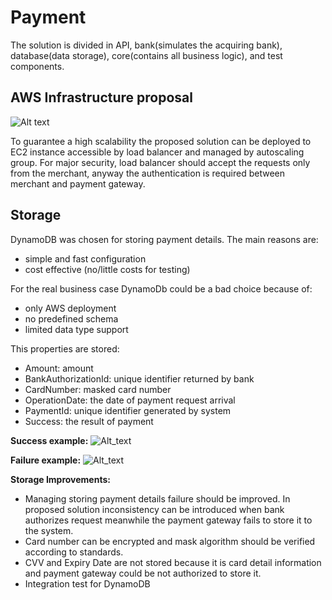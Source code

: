 # Payment

The solution is divided in API, bank(simulates the acquiring bank), 
database(data storage), core(contains all business logic), and test components.  

## AWS Infrastructure proposal 

![Alt text](https://user-images.githubusercontent.com/4716985/68808916-101fac80-066b-11ea-9695-7fef577ffed3.png)

To guarantee a high scalability the proposed solution can be deployed to EC2 instance accessible by load balancer 
and managed by autoscaling group.
For major security, load balancer should accept the requests only from the merchant, 
anyway the authentication is required between merchant and payment gateway.

## Storage

DynamoDB was chosen for storing payment details. 
The main reasons are:
- simple and fast configuration
- cost effective (no/little costs for testing)

For the real business case DynamoDb could be a bad choice because of:
- only AWS deployment
- no predefined schema
- limited data type support

This properties are stored: 
- Amount: amount
- BankAuthorizationId: unique identifier returned by bank
- CardNumber: masked card number 
- OperationDate: the date of payment request arrival
- PaymentId: unique identifier generated by system
- Success: the result of payment 

**Success example:**
![Alt_text](https://user-images.githubusercontent.com/4716985/68995147-97973680-088a-11ea-9171-ab60b2e1bf2e.png)


**Failure example:**
![Alt_text](https://user-images.githubusercontent.com/4716985/68995125-7afafe80-088a-11ea-928c-b3b5723f0c4a.png)

**Storage Improvements:** 
- Managing storing payment details failure should be improved. In proposed solution inconsistency can be introduced when bank authorizes request meanwhile the payment gateway fails to store it to the system.
- Card number can be encrypted and mask algorithm should be verified according to standards. 
- CVV and Expiry Date are not stored because it is card detail information and payment gateway could be not authorized to store it.
- Integration test for DynamoDB
